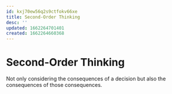 ```yaml
---
id: kxj70ew56q2s9ctfokv66xe
title: Second-Order Thinking
desc: ''
updated: 1662264701401
created: 1662264660368
---
```

# Second-Order Thinking

Not only considering the consequences of a decision but also the consequences of those consequences.
